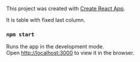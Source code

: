 This project was created with [Create React App](https://github.com/facebook/create-react-app).

It is table with fixed last column.

### `npm start`

Runs the app in the development mode.<br />
Open [http://localhost:3000](http://localhost:3000) to view it in the browser.

